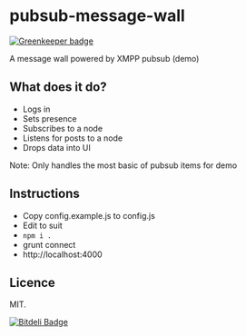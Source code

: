 pubsub-message-wall
===================

[![Greenkeeper badge](https://badges.greenkeeper.io/xmpp-ftw/pubsub-message-wall.svg)](https://greenkeeper.io/)

A message wall powered by XMPP pubsub (demo)

## What does it do?

* Logs in
* Sets presence
* Subscribes to a node
* Listens for posts to a node
* Drops data into UI

Note: Only handles the most basic of pubsub items for demo

## Instructions

* Copy config.example.js to config.js
* Edit to suit
* `npm i .`
* grunt connect
* http://localhost:4000

## Licence 

MIT.


[![Bitdeli Badge](https://d2weczhvl823v0.cloudfront.net/xmpp-ftw/pubsub-message-wall/trend.png)](https://bitdeli.com/free "Bitdeli Badge")

